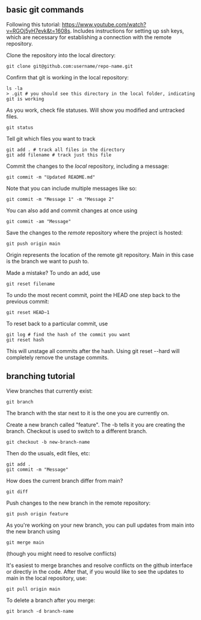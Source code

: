 ## basic git commands

Following this tutorial: https://www.youtube.com/watch?v=RGOj5yH7evk&t=1608s. Includes instructions for setting up ssh keys, which are necessary for establishing a connection with the remote repository. 


Clone the repository into the local directory:
``` 
git clone git@github.com:username/repo-name.git
```

Confirm that git is working in the local repository:
```
ls -la
> .git # you should see this directory in the local folder, indicating git is working
```

As you work, check file statuses. Will show you modified and untracked files.
```
git status
```

Tell git which files you want to track
```
git add . # track all files in the directory
git add filename # track just this file
```

Commit the changes to the _local_ repository, including a message:
```
git commit -m "Updated README.md"
```

Note that you can include multiple messages like so: 
```
git commit -m "Message 1" -m "Message 2"
```

You can also add and commit changes at once using
```
git commit -am "Message"
```

Save the changes to the _remote_ repository where the project is hosted:
``` 
git push origin main
```
Origin represents the location of the remote git repository. Main in this case is the branch we want to push to.

Made a mistake? To undo an add, use
```
git reset filename
```

To undo the most recent commit, point the HEAD one step back to the previous commit:
```
git reset HEAD~1
```

To reset back to a particular commit, use
```
git log # find the hash of the commit you want
git reset hash
```
This will unstage all commits after the hash. Using git reset --hard will completely remove the unstage commits.


## branching tutorial

View branches that currently exist:
```
git branch
```
The branch with the star next to it is the one you are currently on.

Create a new branch called "feature". The -b tells it you are creating the branch. Checkout is used to switch to a different branch.
```
git checkout -b new-branch-name
```

Then do the usuals, edit files, etc:
```
git add .
git commit -m "Message"
```

How does the current branch differ from main?
```
git diff
```

Push changes to the new branch in the remote repository:
```
git push origin feature
```

As you're working on your new branch, you can pull updates from main into the new branch using
```
git merge main
```
(though you might need to resolve conflicts)

It's easiest to merge branches and resolve conflicts on the github interface or directly in the code. After that, if you would like to see the updates to main in the local repository, use:
```
git pull origin main
```

To delete a branch after you merge:
```
git branch -d branch-name
```

